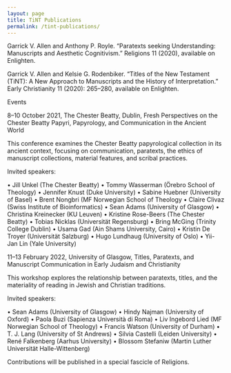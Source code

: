 ```yaml
---
layout: page
title: TiNT Publications
permalink: /tint-publications/
---
```


Garrick V. Allen and Anthony P. Royle. “Paratexts seeking Understanding: Manuscripts and Aesthetic Cognitivism.” Religions 11 (2020), available on Enlighten.

Garrick V. Allen and Kelsie G. Rodenbiker. “Titles of the New Testament (TiNT): A New Approach to Manuscripts and the History of Interpretation.” Early Christianity 11 (2020): 265–280, available on Enlighten.

Events

8–10 October 2021, The Chester Beatty, Dublin, Fresh Perspectives on the Chester Beatty Papyri, Papyrology, and Communication in the Ancient World

This conference examines the Chester Beatty papyrological collection in its ancient context, focusing on communication, paratexts, the ethics of manuscript collections, material features, and scribal practices.

Invited speakers:

•	Jill Unkel (The Chester Beatty)
•	Tommy Wasserman (Örebro School of Theology)
•	Jennifer Knust (Duke University)
•	Sabine Huebner (University of Basel)
•	Brent Nongbri (MF Norwegian School of Theology
•	Claire Clivaz (Swiss Institute of Bioinformatics)
•	Sean Adams (University of Glasgow)
•	Christina Kreinecker (KU Leuven)
•	Kristine Rose-Beers (The Chester Beatty)
•	Tobias Nicklas (Universität Regensburg)
•	Bring McGing (Trinity College Dublin)
•	Usama Gad (Ain Shams University, Cairo)
•	Kristin De Troyer (Universität Salzburg)
•	Hugo Lundhaug (University of Oslo)
•	Yii-Jan Lin (Yale University)


11–13 February 2022, University of Glasgow, Titles, Paratexts, and Manuscript Communication in Early Judaism and Christianity

This workshop explores the relationship between paratexts, titles, and the materiality of reading in Jewish and Christian traditions. 

Invited speakers:

•	Sean Adams (University of Glasgow)
•	Hindy Najman (University of Oxford)
•	Paola Buzi (Sapienza Università di Roma)
•	Liv Ingebord Lied (MF Norwegian School of Theology)
•	Francis Watson (University of Durham)
•	T. J. Lang (University of St Andrews)
•	Silvia Castelli (Leiden University)
•	René Falkenberg (Aarhus University)
•	Blossom Stefaniw (Martin Luther Universität Halle-Wittenberg)

Contributions will be published in a special fascicle of Religions. <!--insert like for special fas....-->
